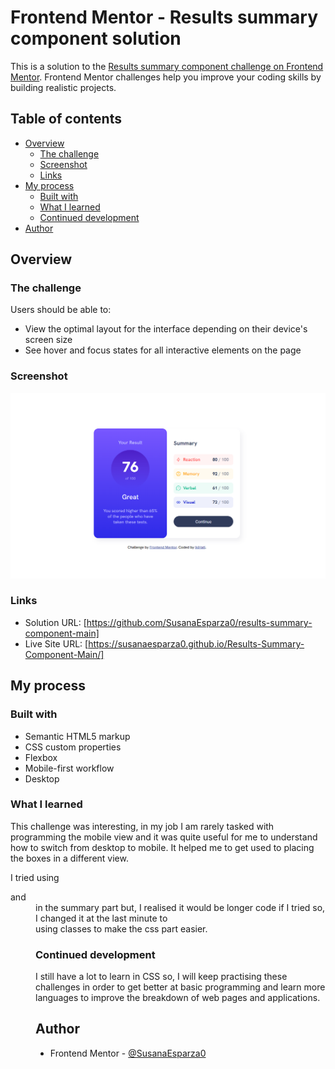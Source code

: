 # Frontend Mentor - Results summary component solution

This is a solution to the [Results summary component challenge on Frontend Mentor](https://www.frontendmentor.io/challenges/results-summary-component-CE_K6s0maV). Frontend Mentor challenges help you improve your coding skills by building realistic projects. 

## Table of contents

- [Overview](#overview)
  - [The challenge](#the-challenge)
  - [Screenshot](#screenshot)
  - [Links](#links)
- [My process](#my-process)
  - [Built with](#built-with)
  - [What I learned](#what-i-learned)
  - [Continued development](#continued-development)
- [Author](#author)

## Overview

### The challenge

Users should be able to:

- View the optimal layout for the interface depending on their device's screen size
- See hover and focus states for all interactive elements on the page

### Screenshot

![](/img/FM%20-%20Results_summary_component.png)


### Links

- Solution URL: [https://github.com/SusanaEsparza0/results-summary-component-main]
- Live Site URL: [https://susanaesparza0.github.io/Results-Summary-Component-Main/]

## My process

### Built with

- Semantic HTML5 markup
- CSS custom properties
- Flexbox
- Mobile-first workflow
- Desktop


### What I learned

This challenge was interesting, in my job I am rarely tasked with programming the mobile view and it was quite useful for me to understand how to switch from desktop to mobile. It helped me to get used to placing the boxes in a different view.

I tried using <dl> and <dd> in the summary part but, I realised it would be longer code if I tried so, I changed it at the last minute to <div> using classes to make the css part easier.

### Continued development

I still have a lot to learn in CSS so, I will keep practising these challenges in order to get better at basic programming and learn more languages to improve the breakdown of web pages and applications.



## Author

- Frontend Mentor - [@SusanaEsparza0](https://www.frontendmentor.io/profile/SusanaEsparza0)


